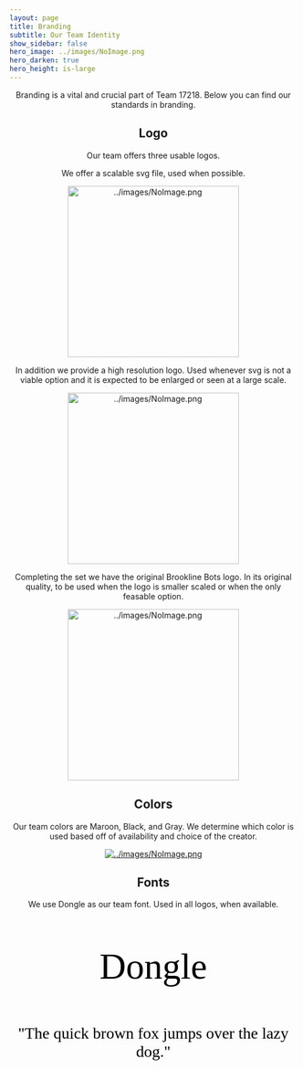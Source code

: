 ```yaml
---
layout: page
title: Branding
subtitle: Our Team Identity
show_sidebar: false
hero_image: ../images/NoImage.png
hero_darken: true 
hero_height: is-large
--- 
```

<div class="full" style="text-align: center">
<p>Branding is a vital and crucial part of Team 17218. Below you can find our standards in branding.</p>

<h2><center>Logo</center></h2>

<p>Our team offers three usable logos. </p>

<p>We offer a scalable svg file, used when possible.</p>

<a href="../images/Assets/Branding/BrooklineBots.svg" download>
    <img width="300px" src="../images/Assets/Branding/BrooklineBots.svg" alt="../images/NoImage.png">
</a>
                                               
<p>In addition we provide a high resolution logo. Used whenever svg is not a viable option and it is expected to be enlarged or seen at a large scale.</p>
<a href="../images/Assets/Branding/HighResBroncobotLogo.png" download>
    <img width="300px" src="../images/Assets/Branding/HighResBroncobotLogo.png" alt="../images/NoImage.png">
</a>
<p>Completing the set we have the original Brookline Bots logo. In its original quality, to be used when the logo is smaller scaled or when the only feasable option.</p>
<a href="../images/Assets/Branding/OfficialBroncobotLogo.png" download>
    <img width="300px" src="../images/Assets/Branding/OfficialBroncobotLogo.png" alt="../images/NoImage.png">
</a>
<h2>Colors</h2>
<p> Our team colors are Maroon, Black, and Gray. We determine which color is used based off of availability and choice of the creator.</p>

<a href="../images/Assets/Branding/colors.png" download>
    <img src="../images/Assets/Branding/colors.png" alt="../images/NoImage.png">
</a>

<h2>Fonts</h2>
<p>We use Dongle as our team font. Used in all logos, when available.</p>
<p class="hidden-when-failed" style="color: black; font-family: Dongle; font-size: 64px;">Dongle</p>
<p class="hidden-when-failed" style="color: black; font-family: Dongle; font-size: 28px;">"The quick brown fox jumps over the lazy dog."</p>
<p id="font-message" style="color: red; font-size: 16px;" class="font-message"></p>
</div>



<style>
    .font-message {
        color: black;
        font-family: Dongle, sans-serif;
        font-size: 28px;
    }
</style>
<script>
    function isFontLoaded(fontName) {
        var canvas = document.createElement("canvas");
        var context = canvas.getContext("2d");
        var text = "abcdefghijklmnopqrstuvwxyz0123456789";
        context.font = "40px " + fontName + ", sans-serif";
        var originalWidth = context.measureText(text).width;
        context.font = "40px sans-serif";
        var fallbackWidth = context.measureText(text).width;
        return originalWidth !== fallbackWidth;
    }
    
    // Check if Dongle font is loaded
    window.onload = function() {
        if (!isFontLoaded("Dongle")) {
            var messageElement = document.getElementById("font-message");
            messageElement.innerHTML = "It appears that you're using a browser that is not compatible with the Dongle font. This can be caused by an unexpected MIME type and/or an outdated browser. For the best viewing experience please use a different browser.";
            
            // Hide the lines that should only be displayed when Dongle font is rendered correctly
            var hiddenElements = document.getElementsByClassName("hidden-when-failed");
            for (var i = 0; i < hiddenElements.length; i++) {
                hiddenElements[i].style.display = "none";
            }
        }
    }
</script>
